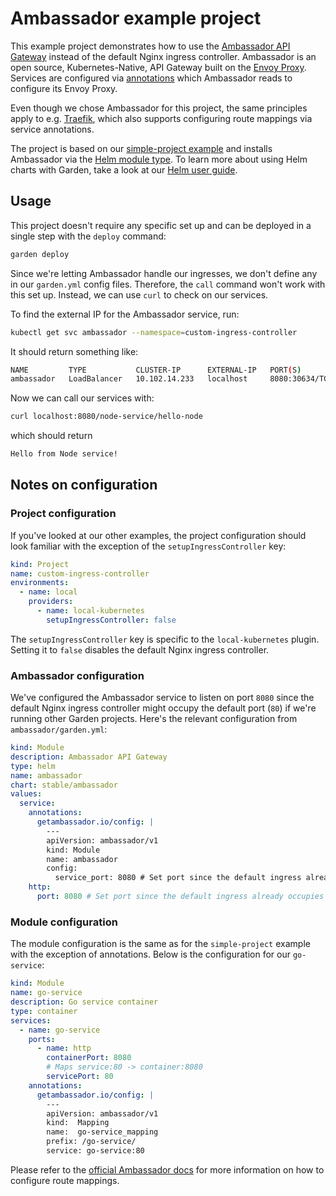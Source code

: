 # Ambassador example project

This example project demonstrates how to use the [Ambassador API Gateway](https://www.getambassador.io/) instead of the default Nginx ingress controller. Ambassador is an open source, Kubernetes-Native, API Gateway built on the [Envoy Proxy](https://www.envoyproxy.io/). Services are configured via [annotations](https://docs.garden.io/reference/module-types/container#module-services-annotations) which Ambassador reads to configure its Envoy Proxy.

Even though we chose Ambassador for this project, the same principles apply to e.g. [Traefik](https://traefik.io/), which also supports configuring route mappings via service annotations.

The project is based on our [simple-project example](https://github.com/garden-io/garden/tree/v0.9.0-docfix.2/examples/simple-project) and installs Ambassador via the [Helm module type](https://docs.garden.io/reference/module-types/helm). To learn more about using Helm charts with Garden, take a look at our [Helm user guide](https://docs.garden.io/guides/using-helm-charts).

## Usage

This project doesn't require any specific set up and can be deployed in a single step with the `deploy` command:

```sh
garden deploy
```

Since we're letting Ambassador handle our ingresses, we don't define any in our `garden.yml` config files. Therefore, the `call` command won't work with this set up. Instead, we can use `curl` to check on our services.

To find the external IP for the Ambassador service, run:

```sh
kubectl get svc ambassador --namespace=custom-ingress-controller
```

It should return something like:

```sh
NAME         TYPE           CLUSTER-IP      EXTERNAL-IP   PORT(S)                        AGE
ambassador   LoadBalancer   10.102.14.233   localhost     8080:30634/TCP,443:30614/TCP   120m
```

Now we can call our services with:


```sh
curl localhost:8080/node-service/hello-node
```

which should return

```sh
Hello from Node service!
```

## Notes on configuration

### Project configuration

If you've looked at our other examples, the project configuration should look familiar with the exception of the `setupIngressController` key:

```yaml
kind: Project
name: custom-ingress-controller
environments:
  - name: local
    providers:
      - name: local-kubernetes
        setupIngressController: false
```

The `setupIngressController` key is specific to the `local-kubernetes` plugin. Setting it to `false` disables the default Nginx ingress controller.

### Ambassador configuration

We've configured the Ambassador service to listen on port `8080` since the default Nginx ingress controller might occupy the default port (`80`) if we're running other Garden projects. Here's the relevant configuration from `ambassador/garden.yml`:

```yaml
kind: Module
description: Ambassador API Gateway
type: helm
name: ambassador
chart: stable/ambassador
values:
  service:
    annotations:
      getambassador.io/config: |
        ---
        apiVersion: ambassador/v1
        kind: Module
        name: ambassador
        config:
          service_port: 8080 # Set port since the default ingress already occupies the default port
    http:
      port: 8080 # Set port since the default ingress already occupies the default port
```

### Module configuration

The module configuration is the same as for the `simple-project` example with the exception of annotations. Below is the configuration for our `go-service`:

```yaml
kind: Module
name: go-service
description: Go service container
type: container
services:
  - name: go-service
    ports:
      - name: http
        containerPort: 8080
        # Maps service:80 -> container:8080
        servicePort: 80
    annotations:
      getambassador.io/config: |
        ---
        apiVersion: ambassador/v1
        kind:  Mapping
        name:  go-service_mapping
        prefix: /go-service/
        service: go-service:80
```

Please refer to the [official Ambassador docs](https://www.getambassador.io/reference/mappings/) for more information on how to configure route mappings.
